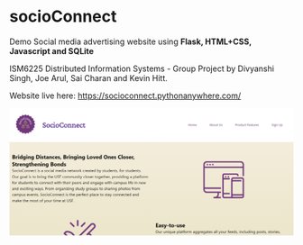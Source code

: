 # socioConnect

Demo Social media advertising website using **Flask, HTML+CSS, Javascript and SQLite**

ISM6225 Distributed Information Systems - Group Project by Divyanshi Singh, Joe Arul, Sai Charan and Kevin Hitt.

Website live here: https://socioconnect.pythonanywhere.com/

![landing_page](static/assets/images/SC_landing.png)